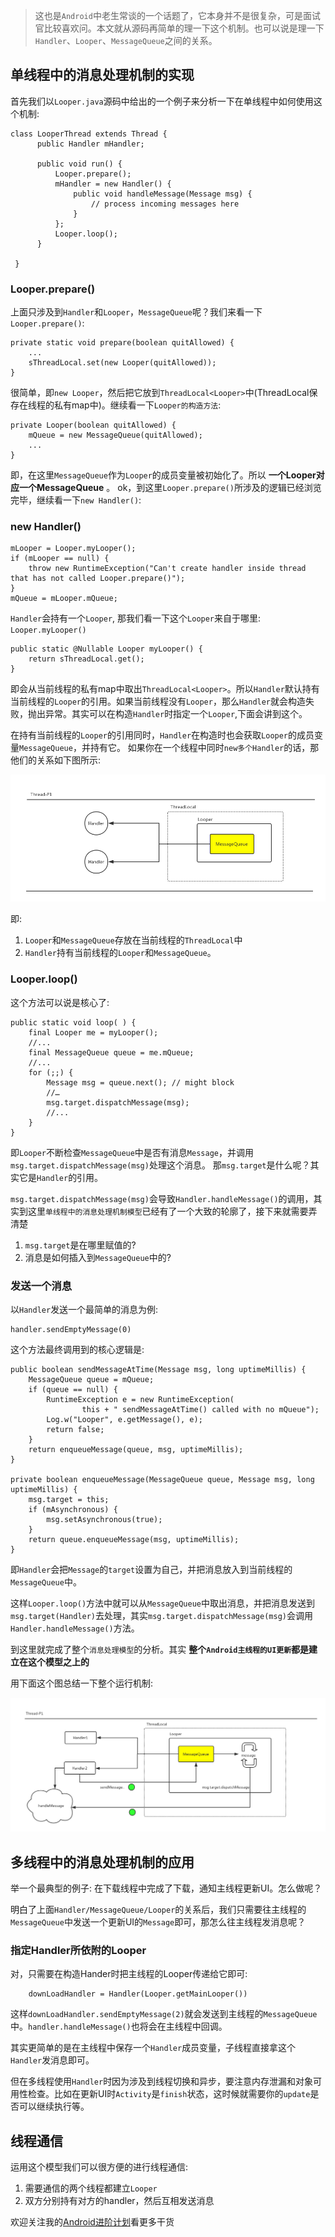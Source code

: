>这也是`Android`中老生常谈的一个话题了，它本身并不是很复杂，可是面试官比较喜欢问。本文就从源码再简单的理一下这个机制。也可以说是理一下`Handler`、`Looper`、`MessageQueue`之间的关系。

## 单线程中的消息处理机制的实现

首先我们以`Looper.java`源码中给出的一个例子来分析一下在单线程中如何使用这个机制:

```
class LooperThread extends Thread {
      public Handler mHandler;

      public void run() {
          Looper.prepare();
          mHandler = new Handler() {
              public void handleMessage(Message msg) {
                  // process incoming messages here
              }
          };
          Looper.loop();
      }

 }
```

### Looper.prepare()
上面只涉及到`Handler`和`Looper`，`MessageQueue`呢？我们来看一下`Looper.prepare()`:

```
private static void prepare(boolean quitAllowed) {
    ...
    sThreadLocal.set(new Looper(quitAllowed));
}
```

很简单，即`new Looper`，然后把它放到`ThreadLocal<Looper>`中(ThreadLocal<Looper>保存在线程的私有map中)。继续看一下`Looper的构造方法`:

```
private Looper(boolean quitAllowed) {
    mQueue = new MessageQueue(quitAllowed);
    ...
}
```
即，在这里`MessageQueue`作为`Looper`的成员变量被初始化了。所以 **一个Looper对应一个MessageQueue** 。 ok，到这里`Looper.prepare()`所涉及的逻辑已经浏览完毕，继续看一下`new Handler()`:

### new Handler()

```
mLooper = Looper.myLooper();
if (mLooper == null) {
    throw new RuntimeException("Can't create handler inside thread that has not called Looper.prepare()");
}
mQueue = mLooper.mQueue;
```

`Handler`会持有一个`Looper`, 那我们看一下这个`Looper`来自于哪里: `Looper.myLooper()`

```
public static @Nullable Looper myLooper() {
    return sThreadLocal.get();
}
```

即会从当前线程的私有map中取出`ThreadLocal<Looper>`。所以`Handler`默认持有当前线程的`Looper`的引用。如果当前线程没有`Looper`，那么`Handler`就会构造失败，抛出异常。其实可以在构造`Handler`时指定一个`Looper`,下面会讲到这个。

在持有当前线程的`Looper`的引用同时，`Handler`在构造时也会获取`Looper`的成员变量`MessageQueue`，并持有它。 如果你在一个线程中同时`new多个Handler`的话，那他们的关系如下图所示:

![](picture/Looper_Handler_MessageQueue.png)

即:

1. `Looper`和`MessageQueue`存放在当前线程的`ThreadLocal`中
2. `Handler`持有当前线程的`Looper`和`MessageQueue`。

### Looper.loop()

这个方法可以说是核心了:

```
public static void loop( ) {
    final Looper me = myLooper();
    //...
    final MessageQueue queue = me.mQueue;
    //...
    for (;;) {
        Message msg = queue.next(); // might block
        //…
        msg.target.dispatchMessage(msg);
        //...
    }
}
```

即`Looper`不断检查`MessageQueue`中是否有消息`Message`，并调用`msg.target.dispatchMessage(msg)`处理这个消息。 那`msg.target`是什么呢？其实它是`Handler`的引用。

`msg.target.dispatchMessage(msg)`会导致`Handler.handleMessage()`的调用，其实到这里`单线程中的消息处理机制模型`已经有了一个大致的轮廓了，接下来就需要弄清楚

1. `msg.target`是在哪里赋值的?
2. 消息是如何插入到`MessageQueue`中的?

### 发送一个消息

以`Handler`发送一个最简单的消息为例:

```
handler.sendEmptyMessage(0)
```

这个方法最终调用到的核心逻辑是:

```
public boolean sendMessageAtTime(Message msg, long uptimeMillis) {
    MessageQueue queue = mQueue;
    if (queue == null) {
        RuntimeException e = new RuntimeException(
                this + " sendMessageAtTime() called with no mQueue");
        Log.w("Looper", e.getMessage(), e);
        return false;
    }
    return enqueueMessage(queue, msg, uptimeMillis);
}

private boolean enqueueMessage(MessageQueue queue, Message msg, long uptimeMillis) {
    msg.target = this;
    if (mAsynchronous) {
        msg.setAsynchronous(true);
    }
    return queue.enqueueMessage(msg, uptimeMillis);
}
```

即`Handler`会把`Message`的`target`设置为自己，并把消息放入到当前线程的`MessageQueue`中。

这样`Looper.loop()`方法中就可以从`MessageQueue`中取出消息，并把消息发送到`msg.target(Handler)`去处理，其实`msg.target.dispatchMessage(msg)`会调用`Handler.handleMessage()`方法。

到这里就完成了整个`消息处理模型`的分析。其实 **整个`Android主线程的UI更新`都是建立在这个模型之上的**

用下面这个图总结一下整个运行机制:

![picture](picture/Android消息处理模型.png)


## 多线程中的消息处理机制的应用

举一个最典型的例子: 在下载线程中完成了下载，通知主线程更新UI。怎么做呢？ 

明白了上面`Handler/MessageQueue/Looper`的关系后，我们只需要往主线程的`MessageQueue`中发送一个更新UI的`Message`即可，那怎么往主线程发消息呢？

### 指定Handler所依附的Looper

对，只需要在构造Hander时把主线程的Looper传递给它即可:

```
    downLoadHandler = Handler(Looper.getMainLooper())
```

这样`downLoadHandler.sendEmptyMessage(2)`就会发送到主线程的`MessageQueue`中。`handler.handleMessage()`也将会在主线程中回调。

其实更简单的是在主线程中保存一个`Handler`成员变量，子线程直接拿这个`Handler`发消息即可。

但在多线程使用`Handler`时因为涉及到线程切换和异步，要注意内存泄漏和对象可用性检查。比如在更新UI时`Activity`是`finish`状态，这时候就需要你的`update`是否可以继续执行等。

## 线程通信

运用这个模型我们可以很方便的进行线程通信:

1. 需要通信的两个线程都建立`Looper`
2. 双方分别持有对方的handler，然后互相发送消息

欢迎关注我的[Android进阶计划](https://github.com/SusionSuc/AdvancedAndroid)看更多干货






